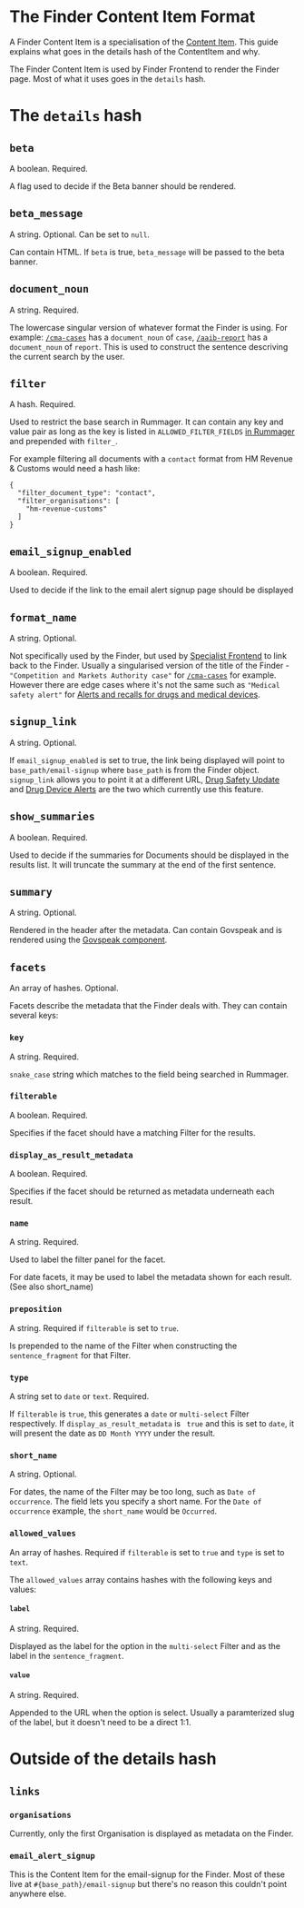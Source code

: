 # The Finder Content Item Format

A Finder Content Item is a specialisation of the [Content Item](https://github.com/alphagov/content-store/blob/master/doc/content_item_fields.md). This guide explains what goes in the details hash of the ContentItem and why.

The Finder Content Item is used by Finder Frontend to render the Finder page. Most of what it uses goes in the `details` hash.

# The `details` hash

## `beta`

A boolean. Required.

A flag used to decide if the Beta banner should be rendered.

## `beta_message`

A string. Optional. Can be set to `null`.

Can contain HTML. If `beta` is true, `beta_message` will be passed to the beta banner.

## `document_noun`

A string. Required.

The lowercase singular version of whatever format the Finder is using. For example: [`/cma-cases`](https://www.gov.uk/cma-cases) has a `document_noun` of `case`, [`/aaib-report`](https://www.gov.uk/aaib-reports) has a `document_noun` of `report`. This is used to construct the sentence descriving the current search by the user.

## `filter`

A hash. Required.

Used to restrict the base search in Rummager. It can contain any key and value pair as long as the key is listed in `ALLOWED_FILTER_FIELDS` [in Rummager](https://github.com/alphagov/rummager/blob/be2ee6927eeab348c0bfc1e2b553c9c138a3ebc8/lib/search_parameter_parser.rb#L16) and prepended with `filter_`.

For example filtering all documents with a `contact` format from HM Revenue & Customs would need a hash like:

```
{
  "filter_document_type": "contact",
  "filter_organisations": [
    "hm-revenue-customs"
  ]
}
```

## `email_signup_enabled`

A boolean. Required.

Used to decide if the link to the email alert signup page should be displayed

## `format_name`

A string. Optional.

Not specifically used by the Finder, but used by [Specialist Frontend](https://github.com/alphagov/specialist-frontend) to link back to the Finder.
Usually a singularised version of the title of the Finder - `"Competition and Markets Authority case"` for [`/cma-cases`](https://www.gov.uk/cma-cases) for example.
However there are edge cases where it's not the same such as `"Medical safety alert"` for [Alerts and recalls for drugs and medical devices](https://www.gov.uk/drug-device-alerts).

## `signup_link`

A string. Optional.

If `email_signup_enabled` is set to true, the link being displayed will point to `base_path/email-signup` where `base_path` is from the Finder object. `signup_link` allows you to point it at a different URL, [Drug Safety Update](https://www.gov.uk/drug-safety-update) and [Drug Device Alerts](https://www.gov.uk/drug-device-alerts) are the two which currently use this feature.

## `show_summaries`

A boolean. Required.

Used to decide if the summaries for Documents should be displayed in the results list. It will truncate the summary at the end of the first sentence.

## `summary`

A string. Optional.

Rendered in the header after the metadata. Can contain Govspeak and is rendered using the [Govspeak component](http://govuk-component-guide.herokuapp.com/component/govspeak).

## `facets`

An array of hashes. Optional.

Facets describe the metadata that the Finder deals with. They can contain several keys:

### `key`

A string. Required.

`snake_case` string which matches to the field being searched in Rummager.

### `filterable`

A boolean. Required.

Specifies if the facet should have a matching Filter for the results.

### `display_as_result_metadata`

A boolean. Required.

Specifies if the facet should be returned as metadata underneath each result.

### `name`

A string. Required.

Used to label the filter panel for the facet.

For date facets, it may be used to label the metadata shown for each result. (See also short_name)

### `preposition`

A string. Required if `filterable` is set to `true`.

Is prepended to the name of the Filter when constructing the `sentence_fragment` for that Filter.

### `type`

A string set to `date` or `text`. Required.

If `filterable` is `true`, this generates a `date` or `multi-select` Filter respectively. If `display_as_result_metadata` is ` true` and this is set to `date`, it will present the date as `DD Month YYYY` under the result.

### `short_name`

A string. Optional.

For dates, the name of the Filter may be too long, such as `Date of occurrence`. The field lets you specify a short name. For the `Date of occurrence` example, the `short_name` would be `Occurred`.

### `allowed_values`

An array of hashes. Required if `filterable` is set to `true` and `type` is set to `text`.

The `allowed_values` array contains hashes with the following keys and values:

#### `label`

A string. Required.

Displayed as the label for the option in the `multi-select` Filter and as the label in the `sentence_fragment`.

#### `value`

A string. Required.

Appended to the URL when the option is select. Usually a paramterized slug of the label, but it doesn't need to be a direct 1:1.

# Outside of the details hash

## `links`

### `organisations`

Currently, only the first Organisation is displayed as metadata on the Finder.

### `email_alert_signup`

This is the Content Item for the email-signup for the Finder. Most of these live at `#{base_path}/email-signup` but there's no reason this couldn't point anywhere else.
